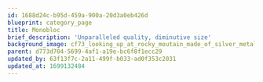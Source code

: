 ```yaml
---
id: 1688d24c-b95d-459a-900a-20d3a0eb426d
blueprint: category_page
title: Monobloc
brief_description: 'Unparalleled quality, diminutive size'
background_image: cf73_looking_up_at_rocky_moutain_made_of_silver_metal_against_a_d5599842-2ef8-4ba2-a3f4-583eb609753c.png
parent: d773d704-5699-4af1-a19e-bc6f8f1ecc29
updated_by: 63f13f7c-2a11-499f-b033-ad0f353c2031
updated_at: 1699132484
---
```

